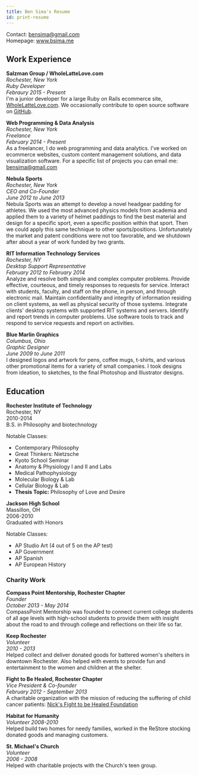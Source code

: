```yaml
---
title: Ben Sima's Resume
id: print-resume
---
```


Contact: bensima@gmail.com\
Homepage: www.bsima.me

## Work Experience

**Salzman Group / WholeLatteLove.com**\
*Rochester, New York*\
*Ruby Developer*\
*Febraury 2015 - Present*\
I'm a junior developer for a large Ruby on Rails ecommerce site, [WholeLatteLove.com](https://wholelattelove.com). We occasionally contribute to open source software on [GitHub](https://github.com/SalzmanGroup).

**Web Programming & Data Analysis**\
*Rochester, New York*\
*Freelance*\
*February 2014 - Present*\
As a freelancer, I do web programming and data analytics. I've worked on ecommerce websites, custom content management solutions, and data visualization software. For a specific list of projects you can email me: bensima@gmail.com

**Nebula Sports**\
*Rochester, New York*\
*CEO and Co-Founder*\
*June 2012 to June 2013*\
Nebula Sports was an attempt to develop a novel headgear padding for athletes. We used the most advanced physics models from academia and applied them to a variety of helmet paddings to find the best material and design for a specific sport, even a specific position within that sport. Then we could apply this same technique to other sports/positions. Unfortunately the market and patent conditions were not too favorable, and we shutdown after about a year of work funded by two grants.

**RIT Information Technology Services**\
*Rochester, NY*\
*Desktop Support Representative*\
*February 2012 to February 2014*\
Analyze and resolve both simple and complex computer problems. Provide effective, courteous, and timely responses to requests for service. Interact with students, faculty, and staff on the phone, in person, and through electronic mail. Maintain confidentiality and integrity of information residing on client systems, as well as physical security of those systems. Integrate clients' desktop systems with supported RIT systems and servers. Identify and report trends in computer problems. Use software tools to track and respond to service requests and report on activities.

**Blue Marlin Graphics**\
*Columbus, Ohio*\
*Graphic Designer*\
*June 2009 to June 2011*\
I designed logos and artwork for pens, coffee mugs, t-shirts, and various other promotional items for a variety of small companies. I took designs from ideation, to sketches, to the final Photoshop and Illustrator designs.

## Education

**Rochester Institute of Technology**\
Rochester, NY\
2010-2014\
B.S. in Philosophy and biotechnology

Notable Classes:

* Contemporary Philosophy
* Great Thinkers: Nietzsche
* Kyoto School Seminar
* Anatomy & Physiology I and II and Labs
* Medical Pathophysiology
* Molecular Biology & Lab
* Cellular Biology & Lab
* **Thesis Topic:** Philosophy of Love and Desire

**Jackson High School**\
Massillon, OH\
2006-2010\
Graduated with Honors

Notable Classes:

* AP Studio Art (4 out of 5 on the AP test)
* AP Government
* AP Spanish
* AP European History

### Charity Work

**Compass Point Mentorship, Rochester Chapter**\
*Founder*\
*October 2013 - May 2014*\
CompassPoint Mentorship was founded to connect current college students of all age levels with high-school students to provide them with insight about the road to and through college and reflections on their life so far.

**Keep Rochester**\
*Volunteer*\
*2010 - 2013*\
Helped collect and deliver donated goods for battered women's shelters in downtown Rochester. Also helped with events to provide fun and entertainment to the women and children at the shelter.

**Fight to Be Healed, Rochester Chapter**\
*Vice President & Co-founder*\
*February 2012 - September 2013*\
A charitable organization with the mission of reducing the suffering of child cancer patients: [Nick's Fight to be Healed Foundation](http://fighttobehealed.org)

**Habitat for Humanity**\
*Volunteer*
*2008-2010*\
Helped build two homes for needy families, worked in the ReStore stocking donated goods and managing customers.

**St. Michael's Church**\
*Volunteer*\
*2006 - 2008*\
Helped with charitable projects with the Church's teen group.
